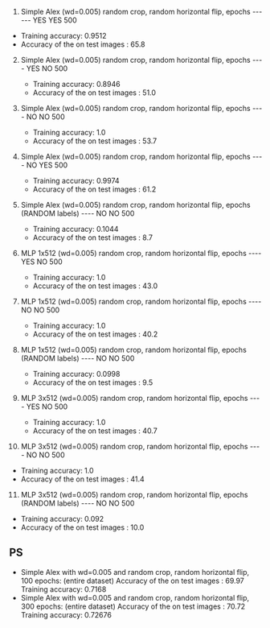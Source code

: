 1. Simple Alex  (wd=0.005) random crop, random horizontal flip, epochs
   ------          YES           YES                             500
- Training accuracy:  0.9512
- Accuracy of the on test images :  65.8

2. Simple Alex  (wd=0.005) random crop, random horizontal flip, epochs
   ----          YES            NO                               500       
   - Training accuracy:  0.8946
   - Accuracy of the on test images :  51.0

3. Simple Alex  (wd=0.005) random crop, random horizontal flip, epochs
   ----         NO            NO                               500
   - Training accuracy:  1.0
   - Accuracy of the on test images :  53.7
4. Simple Alex  (wd=0.005) random crop, random horizontal flip, epochs
   ----         NO            YES                               500
   - Training accuracy:  0.9974
   - Accuracy of the on test images :  61.2
5. Simple Alex  (wd=0.005) random crop, random horizontal flip, epochs (RANDOM labels)
   ----         NO            NO                               500
   - Training accuracy:  0.1044
   - Accuracy of the on test images :  8.7
  
6. MLP 1x512  (wd=0.005) random crop, random horizontal flip, epochs
   ----         YES           NO                               500
   - Training accuracy:  1.0
   - Accuracy of the on test images :  43.0

7. MLP 1x512  (wd=0.005) random crop, random horizontal flip, epochs
   ----         NO           NO                               500
   - Training accuracy:  1.0
   - Accuracy of the on test images :  40.2
  
8. MLP 1x512  (wd=0.005) random crop, random horizontal flip, epochs (RANDOM labels)
   ----         NO           NO                                500
   - Training accuracy:  0.0998
   - Accuracy of the on test images :  9.5

9. MLP 3x512  (wd=0.005) random crop, random horizontal flip, epochs
   ----         YES           NO                               500
   - Training accuracy:  1.0
   - Accuracy of the on test images :  40.7
                      
10. MLP 3x512  (wd=0.005) random crop, random horizontal flip, epochs
   ----         NO           NO                               500
   - Training accuracy:  1.0
   - Accuracy of the on test images :  41.4
11. MLP 3x512  (wd=0.005) random crop, random horizontal flip, epochs  (RANDOM labels)
   ----         NO           NO                                500
   - Training accuracy:  0.092
   - Accuracy of the on test images :  10.0
  
## PS
- Simple Alex with wd=0.005 and random crop, random horizontal flip, 100 epochs: (entire dataset)
    Accuracy of the on test images :  69.97
    Training accuracy:  0.7168
- Simple Alex with wd=0.005 and random crop, random horizontal flip, 300 epochs: (entire dataset)
    Accuracy of the on test images :  70.72
    Training accuracy:  0.72676
